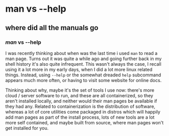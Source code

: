 # man vs --help

## where did all the manuals go

### _man_ vs --help

I was recently thinking about when was the last time i used `man` to read a man page.
Turns out it was quite a while ago
and going further back in my shell history it's also quite infrequent.
This wasn't always the case,
I recall using it a lot more in my early days,
when I did a lot more linux related things.
Instead, using `--help` or the somewhat dreaded `help` subcommand
appears much more often,
or having to visit some website for online docs.

Thinking about why,
maybe it's the set of tools I use now:
there's more cloud / server software to run,
and these are all containerized,
so they aren't installed locally, 
and neither would their man pages be available if they had any.
Related to containerization is the distribution of software,
whereas a lot of core utilities come packaged in distros which will happily
add man pages as part of the install process,
lots of new tools are a lot more self contained,
and maybe built from source,
where man pages won't get installed for you.
